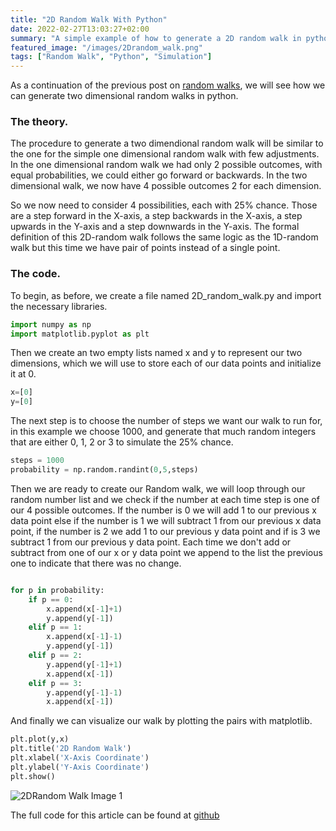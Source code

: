 ```yaml
---
title: "2D Random Walk With Python"
date: 2022-02-27T13:03:27+02:00
summary: "A simple example of how to generate a 2D random walk in python."
featured_image: "/images/2Drandom_walk.png"
tags: ["Random Walk", "Python", "Simulation"]
---
```


As a continuation of the previous post on [random walks](/posts/randomwalkwithpython/), we will see how we can generate two dimensional random walks in python.

### The theory.

The procedure to generate a two dimendional random walk will be similar to the one for the simple one dimensional random walk with few adjustments. In the one dimensional random walk we had only 2 possible outcomes, with equal probabilities, we could either go forward or backwards. In the two dimensional walk, we now have 4 possible outcomes 2 for each dimension.

So we now need to consider 4 possibilities, each with 25% chance. Those are a step forward in the X-axis, a step backwards in the X-axis, a step upwards in the Y-axis and a step downwards in the Y-axis.
The formal definition of this 2D-random walk follows the same logic as the 1D-random walk but this time we have pair of points instead of a single point.

### The code.

To begin, as before, we create a file named 2D_random_walk.py and import the necessary libraries.

```python
import numpy as np
import matplotlib.pyplot as plt
```

Then we create an two empty lists named x and y to represent our two dimensions, which we will use to store each of our data points and initialize it at 0.

```python
x=[0]
y=[0]
```

The next step is to choose the number of steps we want our walk to run for, in this example we choose 1000, and generate that much random integers that are either 0, 1, 2 or 3 to simulate the 25% chance.

```python
steps = 1000
probability = np.random.randint(0,5,steps)
```
Then we are ready to create our Random walk, we will loop through our random number list and we check if the number at each time step is one of our 4 possible outcomes. If the number is 0 we will add 1 to our previous x data point else if the number is 1 we will subtract 1 from our previous x data point, if the number is 2 we add 1 to our previous y data point and if is 3 we subtract 1 from our previous y data point. Each time we don't add or subtract from one of our x or y data point we append to the list the previous one to indicate that there was no change.

```python

for p in probability:
    if p == 0:
        x.append(x[-1]+1)
        y.append(y[-1])
    elif p == 1:
        x.append(x[-1]-1)
        y.append(y[-1])
    elif p == 2:
        y.append(y[-1]+1)
        x.append(x[-1])
    elif p == 3:
        y.append(y[-1]-1)
        x.append(x[-1])

```

And finally we can visualize our walk by plotting the pairs with matplotlib.

```python
plt.plot(y,x)
plt.title('2D Random Walk')
plt.xlabel('X-Axis Coordinate')
plt.ylabel('Y-Axis Coordinate')
plt.show()
```

![2DRandom Walk Image 1](/images/2Drandom_walk.png)

The full code for this article can be found at [github](https://github.com/NikosAvg/Blog_Codes/blob/main/2Drandom_walk.py)